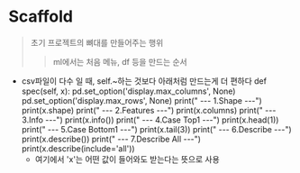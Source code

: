 # Scaffold
>  초기 프로젝트의 뼈대를 만들어주는 행위
>> ml에서는 처음 메뉴, df 등을 만드는 순서 
- csv파일이 다수 일 때, self.~하는 것보다 아래처럼 만드는게 더 편하다
    def spec(self, x):
        pd.set_option('display.max_columns', None)
        pd.set_option('display.max_rows', None)
        print(" --- 1.Shape ---")
        print(x.shape)
        print(" --- 2.Features ---")
        print(x.columns)
        print(" --- 3.Info ---")
        print(x.info())
        print(" --- 4.Case Top1 ---")
        print(x.head(1))
        print(" --- 5.Case Bottom1 ---")
        print(x.tail(3))
        print(" --- 6.Describe ---")
        print(x.describe())
        print(" --- 7.Describe All ---")
        print(x.describe(include='all'))
    - 여기에서 'x'는 어떤 값이 들어와도 받는다는 뜻으로 사용